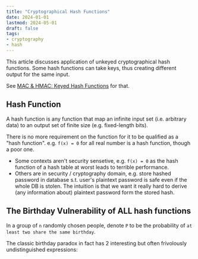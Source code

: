 ```yaml
---
title: "Cryptographical Hash Functions"
date: 2024-01-01
lastmod: 2024-05-01
draft: false
tags:
- cryptography
- hash
---
```


This article discusses application of unkeyed cryptographical hash functions.
Some hash functions can take keys, thus creating different output for the same input.
<!-- See [MAC & HMAC: Keyed Hash Functions]({{/*<ref "./keyed-hash-func.md"*/>}}) for that. -->
See [MAC & HMAC: Keyed Hash Functions](https://en.wikipedia.org/wiki/HMAC) for that.

<!--more-->

## Hash Function

A hash function is any function that map an infinite input set (i.e. arbitrary data) to an output set of finite size (e.g. fixed-length bits).

There is no more requirement on the function for it to be qualified as a "hash function".
e.g. `f(x) = 0` for all real number is a hash function, though a poor one.

- Some contexts aren't security sensetive, e.g. `f(x) = 0` as the hash function of a hash table at worst leads to terrible performance.
- Others are in security / cryptography domain, e.g. store hashed password in database s.t. user's plaintext password is safe even if the whole DB is stolen. The intuition is that we want it really hard to derive (any information about) plaintext password form the stored hash.

## The Birthday Vulnerability of ALL hash functions

In a group of `n` randomly chosen people, denote `P` to be the probability of `at least two share the same birthday`.

The classic birthday paradox in fact has 2 interesting but often frivolously undistinguished expressions:
